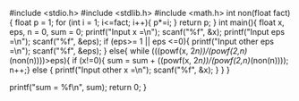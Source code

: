 #include <stdio.h>
#include <stdlib.h>
#include <math.h>
int non(float fact) {
    float p = 1;
    for (int i = 1; i<=fact; i++){
        p*=i;
    }
        return p;
    }
    int main(){
        float x, eps, n = 0, sum = 0;
        printf("Input x =\n");
        scanf("%f", &x);
        printf("Input eps =\n");
        scanf("%f", &eps);
        if (eps>= 1 || eps <=0){
            printf("Input other eps =\n");
            scanf("%f", &eps);
        }
        else{
                while (((powf(x, 2*n))/(powf(2,n)*(non(n))))>eps){
                        if (x!=0){
                        sum = sum + ((powf(x, 2*n))/(powf(2,n)*(non(n))));
                        n++;}
                        else {
                        printf("Input other x =\n");
                        scanf("%f", &x);
            }
        }
    }
        
printf("sum = %f\n", sum);
return 0;
}
